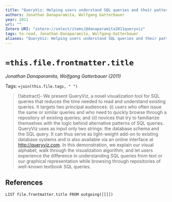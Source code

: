 ```yaml
---
title: "QueryViz: Helping users understand SQL queries and their patterns"
authors: Jonathan Danaparamita, Wolfgang Gatterbauer
year: 2011
url: ""
Zotero URI: "zotero://select/items/@danaparamita2011queryviz"
tags: to-read, Jonathan-Danaparamita, Wolfgang-Gatterbauer
aliases: "QueryViz: Helping users understand SQL queries and their patterns"
---
```


# `=this.file.frontmatter.title`
_Jonathan Danaparamita, Wolfgang Gatterbauer (2011)_

Tags: `=join(this.file.tags, " ")`

> [!abstract]-
> We present QueryViz, a novel visualization tool for SQL queries that reduces the time needed to read and understand existing queries. It targets two principal audiences: (i) users who often issue the same or similar queries and who need to quickly browse through a repository of existing queries; and (ii) novices that try to familiarize themselves with the logic behind alternative patterns of SQL queries. QueryViz uses as input only two strings: the database schema and the SQL query. It can thus serve as light-weight add-on to existing database systems and is also available via an online interface at http://queryviz.com. In this demonstration, we explain our visual alphabet, walk through the visualization algorithm, and let users experience the difference in understanding SQL queries from text or our graphical representation while browsing through repositories of well-known textbook SQL queries.

## References

```dataview
LIST file.frontmatter.title FROM outgoing([[]])
```
